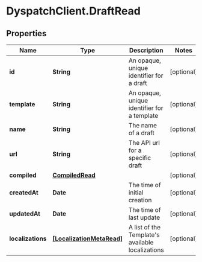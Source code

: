 # DyspatchClient.DraftRead

## Properties
Name | Type | Description | Notes
------------ | ------------- | ------------- | -------------
**id** | **String** | An opaque, unique identifier for a draft | [optional] 
**template** | **String** | An opaque, unique identifier for a template | [optional] 
**name** | **String** | The name of a draft | [optional] 
**url** | **String** | The API url for a specific draft | [optional] 
**compiled** | [**CompiledRead**](CompiledRead.md) |  | [optional] 
**createdAt** | **Date** | The time of initial creation | [optional] 
**updatedAt** | **Date** | The time of last update | [optional] 
**localizations** | [**[LocalizationMetaRead]**](LocalizationMetaRead.md) | A list of the Template&#39;s available localizations | [optional] 


